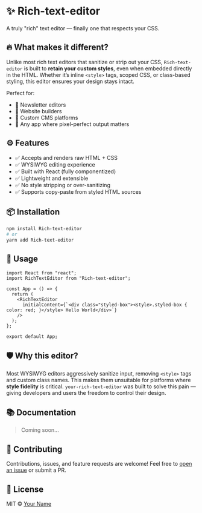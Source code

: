 # ✨ Rich-text-editor

A truly "rich" text editor — finally one that respects your CSS.

## 🔥 What makes it different?

Unlike most rich text editors that sanitize or strip out your CSS, `Rich-text-editor` is built to **retain your custom styles**, even when embedded directly in the HTML. Whether it’s inline `<style>` tags, scoped CSS, or class-based styling, this editor ensures your design stays intact.

Perfect for:
- 📰 Newsletter editors
- 🧱 Website builders
- 🧾 Custom CMS platforms
- 🎨 Any app where pixel-perfect output matters

## ⚙️ Features

- ✅ Accepts and renders raw HTML + CSS
- ✅ WYSIWYG editing experience
- ✅ Built with React (fully componentized)
- ✅ Lightweight and extensible
- ✅ No style stripping or over-sanitizing
- ✅ Supports copy-paste from styled HTML sources

## 📦 Installation

```bash
npm install Rich-text-editor
# or
yarn add Rich-text-editor
````

## 🚀 Usage

```tsx
import React from "react";
import RichTextEditor from "Rich-text-editor";

const App = () => {
  return (
    <RichTextEditor
      initialContent={`<div class="styled-box"><style>.styled-box { color: red; }</style> Hello World</div>`}
    />
  );
};

export default App;
```

## 🛡️ Why this editor?

Most WYSIWYG editors aggressively sanitize input, removing `<style>` tags and custom class names. This makes them unsuitable for platforms where **style fidelity** is critical. `your-rich-text-editor` was built to solve this pain — giving developers and users the freedom to control their design.

## 📚 Documentation

> Coming soon...

## 💬 Contributing

Contributions, issues, and feature requests are welcome!
Feel free to [open an issue](https://github.com/yourusername/your-rich-text-editor/issues) or submit a PR.

## 📄 License

MIT © [Your Name](https://github.com/yourusername)

